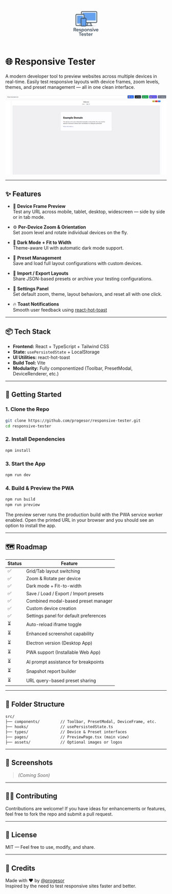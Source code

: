 <p align="center">
  <img src="./public/logo.png" alt="Responsive Tester Logo" width="120" />
</p>

# 🌐 Responsive Tester

A modern developer tool to preview websites across multiple devices in real-time. Easily test responsive layouts with device frames, zoom levels, themes, and preset management — all in one clean interface.

![Preview Screenshot](./screenshot.png)

---

## ✨ Features

- 📱 **Device Frame Preview**  
  Test any URL across mobile, tablet, desktop, widescreen — side by side or in tab mode.

- ⚙️ **Per-Device Zoom & Orientation**  
  Set zoom level and rotate individual devices on the fly.

- 🎨 **Dark Mode + Fit to Width**  
  Theme-aware UI with automatic dark mode support.

- 💾 **Preset Management**  
  Save and load full layout configurations with custom devices.

- 🔁 **Import / Export Layouts**  
  Share JSON-based presets or archive your testing configurations.

- 🔧 **Settings Panel**  
  Set default zoom, theme, layout behaviors, and reset all with one click.

- 🔥 **Toast Notifications**  
  Smooth user feedback using [react-hot-toast](https://react-hot-toast.com)

---

## 📦 Tech Stack

- **Frontend:** React + TypeScript + Tailwind CSS  
- **State:** `usePersistedState` + LocalStorage  
- **UI Utilities:** react-hot-toast  
- **Build Tool:** Vite  
- **Modularity:** Fully componentized (Toolbar, PresetModal, DeviceRenderer, etc.)

---

## 🚀 Getting Started

### 1. Clone the Repo

```bash
git clone https://github.com/progesor/responsive-tester.git
cd responsive-tester
```

### 2. Install Dependencies

```bash
npm install
```

### 3. Start the App

```bash
npm run dev
```

### 4. Build & Preview the PWA

```bash
npm run build
npm run preview
```

The preview server runs the production build with the PWA service worker
enabled. Open the printed URL in your browser and you should see an option
to install the app.

---

## 🗺️ Roadmap

| Status | Feature |
|--------|---------|
| ✅ | Grid/Tab layout switching |
| ✅ | Zoom & Rotate per device |
| ✅ | Dark mode + Fit-to-width |
| ✅ | Save / Load / Export / Import presets |
| ✅ | Combined modal-based preset manager |
| ✅ | Custom device creation |
| ✅ | Settings panel for default preferences |
| ⏳ | Auto-reload iframe toggle |
| ⏳ | Enhanced screenshot capability |
| ⏳ | Electron version (Desktop App) |
| ⏳ | PWA support (Installable Web App) |
| ⏳ | AI prompt assistance for breakpoints |
| ⏳ | Snapshot report builder |
| ⏳ | URL query-based preset sharing |

---

## 📂 Folder Structure

```
src/
├── components/         // Toolbar, PresetModal, DeviceFrame, etc.
├── hooks/              // usePersistedState.ts
├── types/              // Device & Preset interfaces
├── pages/              // PreviewPage.tsx (main view)
├── assets/             // Optional images or logos
```

---

## 📸 Screenshots

> _(Coming Soon)_

---

## 👨‍💻 Contributing

Contributions are welcome! If you have ideas for enhancements or features, feel free to fork the repo and submit a pull request.

---

## 📝 License

MIT — Feel free to use, modify, and share.

---

## 🤝 Credits

Made with ❤️ by [@progesor](https://github.com/progesor)  
Inspired by the need to test responsive sites faster and better.

